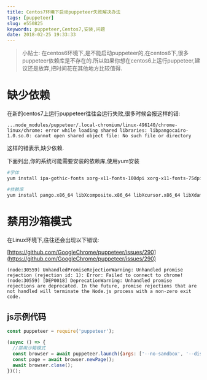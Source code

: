 ```yaml
---
title: Centos7环境下启动puppeteer失败解决办法
tags: [puppeteer]
slug: e550825
keywords: puppeteer,Centos7,安装,问题
date: 2018-02-25 19:33:33
---
```


> 小贴士: 在centos6环境下,是不能启动puppeteer的,在centos6下,很多puppeteer依赖库是不存在的.所以如果你想在centos6上运行puppeteer,建议还是放弃,把时间花在其他地方比较值得.



# 缺少依赖
在新的centos7上运行puppeteer往往会运行失败,很多时候会报这样的错:
```
...node_modules/puppeteer/.local-chromium/linux-496140/chrome-linux/chrome: error while loading shared libraries: libpangocairo-1.0.so.0: cannot open shared object file: No such file or directory
```
这样的错表示,缺少依赖.

下面列出,你的系统可能需要安装的依赖库,使用yum安装
``` bash
#字体
yum install ipa-gothic-fonts xorg-x11-fonts-100dpi xorg-x11-fonts-75dpi xorg-x11-utils xorg-x11-fonts-cyrillic xorg-x11-fonts-Type1 xorg-x11-fonts-misc -y

#依赖库
yum install pango.x86_64 libXcomposite.x86_64 libXcursor.x86_64 libXdamage.x86_64 libXext.x86_64 libXi.x86_64 libXtst.x86_64 cups-libs.x86_64 libXScrnSaver.x86_64 libXrandr.x86_64 GConf2.x86_64 alsa-lib.x86_64 atk.x86_64 gtk3.x86_64 -y
```

# 禁用沙箱模式
在Linux环境下,往往还会出现以下错误:

[https://github.com/GoogleChrome/puppeteer/issues/290](https://github.com/GoogleChrome/puppeteer/issues/290)

```
(node:30559) UnhandledPromiseRejectionWarning: Unhandled promise rejection (rejection id: 1): Error: Failed to connect to chrome!
(node:30559) [DEP0018] DeprecationWarning: Unhandled promise rejections are deprecated. In the future, promise rejections that are not handled will terminate the Node.js process with a non-zero exit code.
```

## js示例代码

```js
const puppeteer = require('puppeteer');

(async () => {
  //禁用沙箱模式
  const browser = await puppeteer.launch({args: ['--no-sandbox', '--disable-setuid-sandbox']});
  const page = await browser.newPage();
  await browser.close();
})();
```